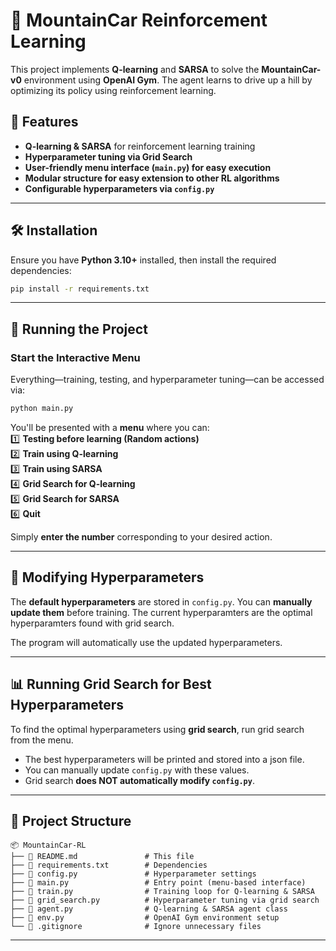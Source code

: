 # 🚗 MountainCar Reinforcement Learning

This project implements **Q-learning** and **SARSA** to solve the **MountainCar-v0** environment using **OpenAI Gym**. The agent learns to drive up a hill by optimizing its policy using reinforcement learning.

## 🔹 Features
- **Q-learning & SARSA** for reinforcement learning training
- **Hyperparameter tuning via Grid Search**
- **User-friendly menu interface (`main.py`) for easy execution**
- **Modular structure for easy extension to other RL algorithms**
- **Configurable hyperparameters via `config.py`**

---

## 🛠 Installation
Ensure you have **Python 3.10+** installed, then install the required dependencies:

```bash
pip install -r requirements.txt
```

---

## 🚀 Running the Project
### **Start the Interactive Menu**
Everything—training, testing, and hyperparameter tuning—can be accessed via:

```bash
python main.py
```

You'll be presented with a **menu** where you can:  
1️⃣ **Testing before learning (Random actions)**  
2️⃣ **Train using Q-learning**  
3️⃣ **Train using SARSA**  
4️⃣ **Grid Search for Q-learning**  
5️⃣ **Grid Search for SARSA**  
6️⃣ **Quit**  

Simply **enter the number** corresponding to your desired action.

---

## 🔧 Modifying Hyperparameters
The **default hyperparameters** are stored in `config.py`. You can **manually update them** before training. The current hyperparamters are the optimal hyperparamters found with grid search.

The program will automatically use the updated hyperparameters.

---

## 📊 Running Grid Search for Best Hyperparameters
To find the optimal hyperparameters using **grid search**, run grid search from the menu.

- The best hyperparameters will be printed and stored into a json file.
- You can manually update `config.py` with these values.
- Grid search **does NOT automatically modify `config.py`**.

---

## 📂 Project Structure
```
📦 MountainCar-RL
├── 📜 README.md               # This file
├── 📜 requirements.txt        # Dependencies
├── 📜 config.py               # Hyperparameter settings
├── 📜 main.py                 # Entry point (menu-based interface)
├── 📜 train.py                # Training loop for Q-learning & SARSA
├── 📜 grid_search.py          # Hyperparameter tuning via grid search
├── 📜 agent.py                # Q-learning & SARSA agent class
├── 📜 env.py                  # OpenAI Gym environment setup
└── 📜 .gitignore              # Ignore unnecessary files
```

---
